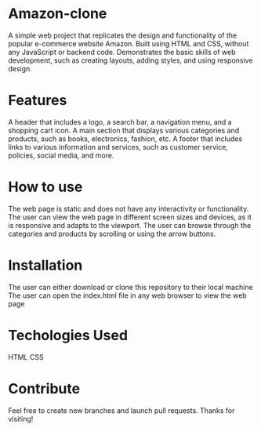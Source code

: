 # Amazon-clone
A simple web project that replicates the design and functionality of the popular e-commerce website Amazon.
Built using HTML and CSS, without any JavaScript or backend code.
Demonstrates the basic skills of web development, such as creating layouts, adding styles, and using responsive design.
# Features
A header that includes a logo, a search bar, a navigation menu, and a shopping cart icon.
A main section that displays various categories and products, such as books, electronics, fashion, etc.
A footer that includes links to various information and services, such as customer service, policies, social media, and more.
# How to use
The web page is static and does not have any interactivity or functionality.
The user can view the web page in different screen sizes and devices, as it is responsive and adapts to the viewport.
The user can browse through the categories and products by scrolling or using the arrow buttons.
# Installation
The user can either download or clone this repository to their local machine
The user can open the index.html file in any web browser to view the web page
# Techologies Used
HTML
CSS
# Contribute
Feel free to create new branches and launch pull requests.
Thanks for visiting!
